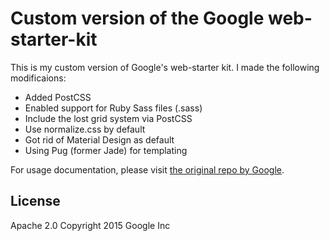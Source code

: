 # Custom version of the Google web-starter-kit

This is my custom version of Google's web-starter kit. I made the following modificaions:

* Added PostCSS
* Enabled support for Ruby Sass files (.sass)
* Include the lost grid system via PostCSS
* Use normalize.css by default
* Got rid of Material Design as default
* Using Pug (former Jade) for templating

For usage documentation, please visit [the original repo by Google](https://github.com/google/web-starter-kit).

## License

Apache 2.0
Copyright 2015 Google Inc
